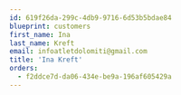 ```yaml
---
id: 619f26da-299c-4db9-9716-6d53b5bdae84
blueprint: customers
first_name: Ina
last_name: Kreft
email: infoatletdolomiti@gmail.com
title: 'Ina Kreft'
orders:
  - f2ddce7d-da06-434e-be9a-196af605429a
---
```

